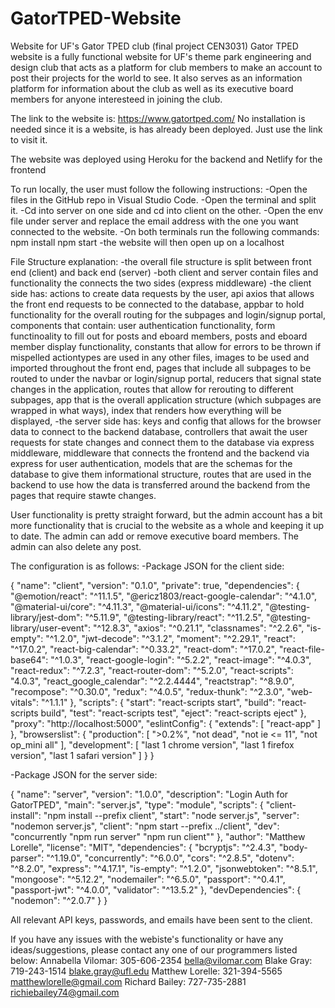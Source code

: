 # GatorTPED-Website
Website for UF's Gator TPED club (final project CEN3031) 
Gator TPED website is a fully functional website for UF's theme park engineering and design club that acts as a platform for club members to make an account to post their projects for the world to see. It also serves as an information platform for information about the club as well as its executive board members for anyone interesteed in joining the club.


The link to the website is: https://www.gatortped.com/ No installation is needed since it is a website, is has already been deployed. Just use the link to visit it.

The website was deployed using Heroku for the backend and Netlify for the frontend


To run locally, the user must follow the following instructions: 
-Open the files in the GitHub repo in Visual Studio Code. 
-Open the terminal and split it. -Cd into server on one side and cd into client on the other. 
-Open the env file under server and replace the email address with the one you want connected to the website. 
-On both terminals run the following commands: npm install npm start -the website will then open up on a localhost

File Structure explanation: 
-the overall file structure is split between front end (client) and back end (server)
-both client and server contain files and functionality the connects the two sides (express middleware)
-the client side has: 
    actions to create data requests by the user, 
    api axios that allows the front end requests to be connected to the database, 
    appbar to hold functionality for the overall routing for the subpages and login/signup portal, 
    components that contain: 
        user authentication functionality, 
        form functinoality to fill out for posts and eboard members, 
        posts and eboard member display functionality, 
    constants that allow for errors to be thrown if mispelled actiontypes are used in any other files, 
    images to be used and imported throughout the front end, 
    pages that include all subpages to be routed to under the navbar or login/signup portal, 
    reducers that signal state changes in the application, 
    routes that allow for rerouting to different subpages, 
    app that is the overall application structure (which subpages are wrapped in what ways), 
    index that renders how everything will be displayed, 
-the server side has: 
    keys and config that allows for the browser data to connect to the backend database, 
    controllers that await the user requests for state changes and connect them to the database via express middleware, 
    middleware that connects the frontend and the backend via express for user authentication, 
    models that are the schemas for the database to give them informational structure, 
    routes that are used in the backend to use how the data is transferred around the backend from the pages that require stawte changes.


User functionality is pretty straight forward, but the admin account has a bit more functionality that is crucial to the website as a whole and keeping it up to date. The admin can add or remove executive board members. The admin can also delete any post.


The configuration is as follows: -Package JSON for the client side: 

{ "name": "client", "version": "0.1.0", "private": true, "dependencies": { "@emotion/react": "^11.1.5", "@ericz1803/react-google-calendar": "^4.1.0", "@material-ui/core": "^4.11.3", "@material-ui/icons": "^4.11.2", "@testing-library/jest-dom": "^5.11.9", "@testing-library/react": "^11.2.5", "@testing-library/user-event": "^12.8.3", "axios": "^0.21.1", "classnames": "^2.2.6", "is-empty": "^1.2.0", "jwt-decode": "^3.1.2", "moment": "^2.29.1", "react": "^17.0.2", "react-big-calendar": "^0.33.2", "react-dom": "^17.0.2", "react-file-base64": "^1.0.3", "react-google-login": "^5.2.2", "react-image": "^4.0.3", "react-redux": "^7.2.3", "react-router-dom": "^5.2.0", "react-scripts": "4.0.3", "react_google_calendar": "^2.2.4444", "reactstrap": "^8.9.0", "recompose": "^0.30.0", "redux": "^4.0.5", "redux-thunk": "^2.3.0", "web-vitals": "^1.1.1" }, "scripts": { "start": "react-scripts start", "build": "react-scripts build", "test": "react-scripts test", "eject": "react-scripts eject" }, "proxy": "http://localhost:5000", "eslintConfig": { "extends": [ "react-app" ] }, "browserslist": { "production": [ ">0.2%", "not dead", "not ie <= 11", "not op_mini all" ], "development": [ "last 1 chrome version", "last 1 firefox version", "last 1 safari version" ] } }

-Package JSON for the server side:

{ "name": "server", "version": "1.0.0", "description": "Login Auth for GatorTPED", "main": "server.js", "type": "module", "scripts": { "client-install": "npm install --prefix client", "start": "node server.js", "server": "nodemon server.js", "client": "npm start --prefix ../client", "dev": "concurrently "npm run server" "npm run client"" }, "author": "Matthew Lorelle", "license": "MIT", "dependencies": { "bcryptjs": "^2.4.3", "body-parser": "^1.19.0", "concurrently": "^6.0.0", "cors": "^2.8.5", "dotenv": "^8.2.0", "express": "^4.17.1", "is-empty": "^1.2.0", "jsonwebtoken": "^8.5.1", "mongoose": "^5.12.2", "nodemailer": "^6.5.0", "passport": "^0.4.1", "passport-jwt": "^4.0.0", "validator": "^13.5.2" }, "devDependencies": { "nodemon": "^2.0.7" } }


All relevant API keys, passwords, and emails have been sent to the client.


If you have any issues with the webiste's functionality or have any ideas/suggestions, please contact any one of our programmers listed below: Annabella Vilomar: 305-606-2354 bella@vilomar.com Blake Gray: 719-243-1514 blake.gray@ufl.edu Matthew Lorelle: 321-394-5565 matthewlorelle@gmail.com Richard Bailey: 727-735-2881 richiebailey74@gmail.com
